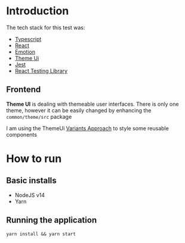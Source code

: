 # Introduction

The tech stack for this test was:

- [Typescript](https://www.typescriptlang.org/)
- [React](https://reactjs.org/)
- [Emotion](https://emotion.sh/docs/introduction)
- [Theme Ui](https://theme-ui.com/)
- [Jest](https://facebook.github.io/jest/)
- [React Testing Library](https://testing-library.com/docs/react-testing-library/intro/)

## Frontend

**Theme UI** is dealing with themeable user interfaces. There is only one theme, however it can be easily changed by enhancing the `common/theme/src` package

I am using the ThemeUi [Variants Approach](https://theme-ui.com/guides/variants) to style some reusable components

# How to run

## Basic installs

- NodeJS v14
- Yarn

## Running the application

```
yarn install && yarn start
```

